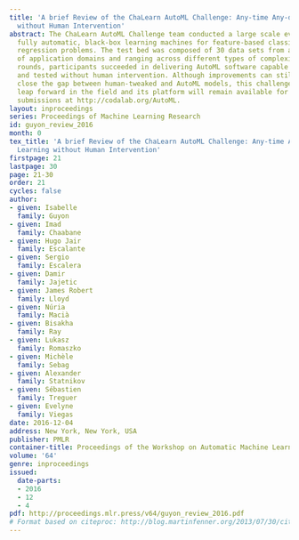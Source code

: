 ```yaml
---
title: 'A brief Review of the ChaLearn AutoML Challenge: Any-time Any-dataset Learning
  without Human Intervention'
abstract: The ChaLearn AutoML Challenge team conducted a large scale evaluation of
  fully automatic, black-box learning machines for feature-based classification and
  regression problems. The test bed was composed of 30 data sets from a wide variety
  of application domains and ranging across different types of complexity. Over five
  rounds, participants succeeded in delivering AutoML software capable of being trained
  and tested without human intervention. Although improvements can still be made to
  close the gap between human-tweaked and AutoML models, this challenge has been a
  leap forward in the field and its platform will remain available for post-challenge
  submissions at http://codalab.org/AutoML.
layout: inproceedings
series: Proceedings of Machine Learning Research
id: guyon_review_2016
month: 0
tex_title: 'A brief Review of the ChaLearn AutoML Challenge: Any-time Any-dataset
  Learning without Human Intervention'
firstpage: 21
lastpage: 30
page: 21-30
order: 21
cycles: false
author:
- given: Isabelle
  family: Guyon
- given: Imad
  family: Chaabane
- given: Hugo Jair
  family: Escalante
- given: Sergio
  family: Escalera
- given: Damir
  family: Jajetic
- given: James Robert
  family: Lloyd
- given: Núria
  family: Macià
- given: Bisakha
  family: Ray
- given: Lukasz
  family: Romaszko
- given: Michèle
  family: Sebag
- given: Alexander
  family: Statnikov
- given: Sébastien
  family: Treguer
- given: Evelyne
  family: Viegas
date: 2016-12-04
address: New York, New York, USA
publisher: PMLR
container-title: Proceedings of the Workshop on Automatic Machine Learning
volume: '64'
genre: inproceedings
issued:
  date-parts:
  - 2016
  - 12
  - 4
pdf: http://proceedings.mlr.press/v64/guyon_review_2016.pdf
# Format based on citeproc: http://blog.martinfenner.org/2013/07/30/citeproc-yaml-for-bibliographies/
---
```

